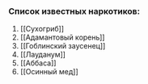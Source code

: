### Список известных наркотиков:
1. [[Сухогриб]] 
2. [[Адамантовый корень]]
3. [[Гоблинский заусенец]]
4. [[Лауданум]]
5. [[Аббаса]]
6. [[Осинный мед]]
